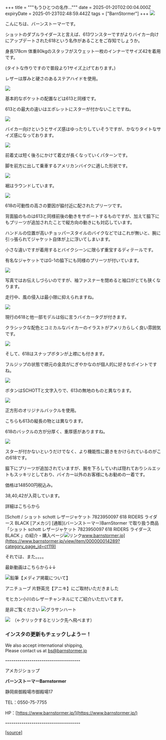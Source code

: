 +++
title = """もうひとつの名作..."""
date = 2025-01-20T02:00:04.000Z
expiryDate = 2025-01-23T02:48:59.442Z
tags = ["BarnStormer"]
+++
[![](https://stat.ameba.jp/user_images/20231023/16/barnstormer-go/b2/03/p/o0420015015354743273.png)](https://ameblo.jp/barnstormer-go/entry-12825670498.html)

こんにちは、バーンストーマーです。

ショットのダブルライダースと言えば、613ワンスターですがよりバイカー向けにアップデートされた618という名作があることをご存知でしょうか。

身長178cm 体重80kgのスタッフがスウェット一枚のインナーでサイズ42を着用です。

(タイトな作りですので普段より1サイズ上げております。)

レザーは厚みと硬さのあるステアハイドを使用。

[![](https://stat.ameba.jp/user_images/20250116/16/barnstormer-go/1c/cc/j/o0466070015533798423.jpg)](https://stat.ameba.jp/user_images/20250116/16/barnstormer-go/1c/cc/j/o0466070015533798423.jpg)

基本的なポケットの配置などは613と同様です。

613との最大の違いはエポレットにスターが付かないことですね。

[![](https://stat.ameba.jp/user_images/20250118/15/barnstormer-go/09/28/j/o0466070015534443524.jpg)](https://stat.ameba.jp/user_images/20250118/15/barnstormer-go/09/28/j/o0466070015534443524.jpg)

バイカー向けというとサイズ感はゆったりしていそうですが、かなりタイトなサイズ感になっております。

[![](https://stat.ameba.jp/user_images/20250116/16/barnstormer-go/9e/10/j/o0466070015533798428.jpg)](https://stat.ameba.jp/user_images/20250116/16/barnstormer-go/9e/10/j/o0466070015533798428.jpg)

前着丈は短く後ろにかけて着丈が長くなっていくパターンです。

脚を前方に出して乗車するアメリカンバイクに適した形状です。

[![](https://stat.ameba.jp/user_images/20250116/16/barnstormer-go/72/50/j/o0466070015533798430.jpg)](https://stat.ameba.jp/user_images/20250116/16/barnstormer-go/72/50/j/o0466070015533798430.jpg)

裾はラウンドしています。

[![](https://stat.ameba.jp/user_images/20250116/16/barnstormer-go/a0/4e/j/o0466070015533798432.jpg)](https://stat.ameba.jp/user_images/20250116/16/barnstormer-go/a0/4e/j/o0466070015533798432.jpg)

618の可動性の高さの要因が脇付近に配されたプリーツです。

背面脇のものは613と同様前後の動きをサポートするものですが、加えて脇下にもプリーツが追加されたことで縦方向の動きにも対応しています。

ハンドルの位置が高いチョッパースタイルのバイクなどではこれが無いと、腕に引っ張られてジャケット自体が上に浮いてしまいます。

小さな違いですが着用するとバイクシーンに限らず重宝するディテールです。

有名なジャケットではG-1の脇下にも同様のプリーツが付いています。

[![](https://stat.ameba.jp/user_images/20250116/16/barnstormer-go/82/4d/j/o0466070015533798418.jpg)](https://stat.ameba.jp/user_images/20250116/16/barnstormer-go/82/4d/j/o0466070015533798418.jpg)

写真ではお伝えしづらいのですが、袖ファスナーを閉めると袖口がとても狭くなります。

走行中、風の侵入は最小限に抑えられますね。

[![](https://stat.ameba.jp/user_images/20250116/16/barnstormer-go/07/80/j/o0466070015533798417.jpg)](https://stat.ameba.jp/user_images/20250116/16/barnstormer-go/07/80/j/o0466070015533798417.jpg)

現行の618と他一部モデルは俗に言うバイカータグが付きます。

クラシックな配色とコミカルなバイカーのイラストがアメリカらしく良い雰囲気です。

[![](https://stat.ameba.jp/user_images/20250118/15/barnstormer-go/98/53/j/o0700046615534437876.jpg)](https://stat.ameba.jp/user_images/20250118/15/barnstormer-go/98/53/j/o0700046615534437876.jpg)

そして、618はスナップボタンが上襟にも付きます。

フルジップの状態で襟元の金具がにぎやかなのが個人的に好きなポイントですね。

[![](https://stat.ameba.jp/user_images/20250118/15/barnstormer-go/5b/4d/j/o0700046615534437882.jpg)](https://stat.ameba.jp/user_images/20250118/15/barnstormer-go/5b/4d/j/o0700046615534437882.jpg)

ボタンはSCHOTTと文字入りで、613の無地のものと異なります。

[![](https://stat.ameba.jp/user_images/20250118/15/barnstormer-go/57/f0/j/o0700046615534437879.jpg)](https://stat.ameba.jp/user_images/20250118/15/barnstormer-go/57/f0/j/o0700046615534437879.jpg)

正方形のオリジナルバックルを使用。

こちらも613の縦長の物とは異なります。

618のバックルの方が分厚く、重厚感がありますね。

[![](https://stat.ameba.jp/user_images/20250118/15/barnstormer-go/94/34/j/o0700046615534437880.jpg)](https://stat.ameba.jp/user_images/20250118/15/barnstormer-go/94/34/j/o0700046615534437880.jpg)

スターが付かないというだけでなく、より機能性に磨きをかけられているのがこの618です。

脇下にプリーツが追加されていますが、腕を下ろしていれば隠れておりシルエットもスッキリとしており、バイカー以外のお客様にもお勧めの一着です。

価格は148500円税込み。

38,40,42が入荷しています。

詳細はこちらから

[Schott / ショット schott レザージャケット 7823950097 618 RIDERS ライダース BLACK \[アメカジ\] \[通販\](バーンストーマー)BarnStormer で取り扱う商品「ショット schott レザージャケット 7823950097 618 RIDERS ライダース BLACK 」の紹介・購入ページ![リンク](https://c.stat100.ameba.jp/ameblo/symbols/v3.20.0/svg/gray/editor_link.svg)www.barnstormer.jp](https://www.barnstormer.jp/view/item/000000014289?category_page_id=ct119)

それでは、また。。。。

最新動画はこちらから↓↓

![鉛筆](https://stat100.ameba.jp/blog/ucs/img/char/char3/519.png)【メディア掲載について】

アニチューブ 片野英児【アニキ】にご取材いただきました

モヒカン小川のレザーチャンネルにてご紹介いただいてます。

是非ご覧ください ![グラサンハート](https://stat100.ameba.jp/blog/ucs/img/char/char3/148.png)

[![](https://stat.ameba.jp/user_images/20230412/16/barnstormer-go/6a/23/p/o0108010815269242493.png)](https://www.instagram.com/barnstormer_daily/)　（←クリックするとリンク先へ飛べます）

### インスタの更新もチェックしようー！

We also accept international shipping,  
Please contact us at bs@barnstormer.jp

**\-------------------------------------**

アメカジショップ

**バーンストーマーBarnstormer**

静岡県御殿場市御殿場17

TEL：0550-75-7755

HP：[https://www.barnstormer.jp/](https://www.barnstormer.jp/)

**\-------------------------------------**

[[source]](https://ameblo.jp/barnstormer-go/entry-12882903275.html)
